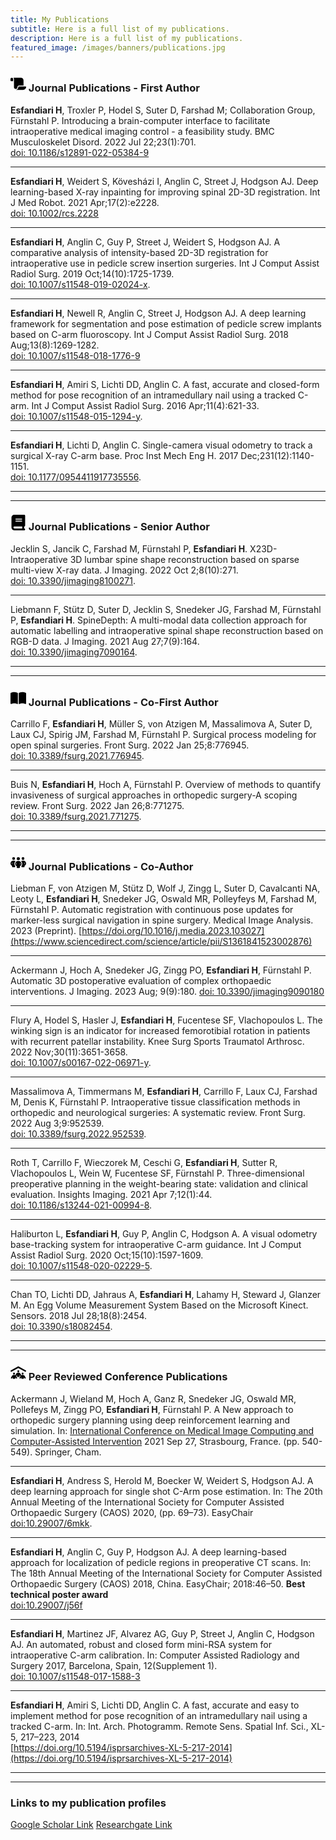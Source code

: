 ```yaml
---
title: My Publications
subtitle: Here is a full list of my publications.
description: Here is a full list of my publications.  
featured_image: /images/banners/publications.jpg
---
```




### <svg xmlns="http://www.w3.org/2000/svg" viewBox="0 0 576 512" width="25" height="25"><!--! Font Awesome Pro 6.4.0 by @fontawesome - https://fontawesome.com License - https://fontawesome.com/license (Commercial License) Copyright 2023 Fonticons, Inc. --><path d="M0 80v48c0 17.7 14.3 32 32 32H48 96V80c0-26.5-21.5-48-48-48S0 53.5 0 80zM112 32c10 13.4 16 30 16 48V384c0 35.3 28.7 64 64 64s64-28.7 64-64v-5.3c0-32.4 26.3-58.7 58.7-58.7H480V128c0-53-43-96-96-96H112zM464 480c61.9 0 112-50.1 112-112c0-8.8-7.2-16-16-16H314.7c-14.7 0-26.7 11.9-26.7 26.7V384c0 53-43 96-96 96H368h96z"/></svg> Journal Publications - First Author 

**Esfandiari H**, Troxler P, Hodel S, Suter D, Farshad M; Collaboration Group, Fürnstahl P. Introducing a brain-computer interface to facilitate intraoperative medical imaging control - a feasibility study. BMC Musculoskelet Disord. 2022 Jul 22;23(1):701.  
 [doi: 10.1186/s12891-022-05384-9](https://bmcmusculoskeletdisord.biomedcentral.com/articles/10.1186/s12891-022-05384-9)

---

**Esfandiari H**, Weidert S, Kövesházi I, Anglin C, Street J, Hodgson AJ. Deep learning-based X-ray inpainting for improving spinal 2D-3D registration. Int J Med Robot. 2021 Apr;17(2):e2228.  
[doi: 10.1002/rcs.2228](https://onlinelibrary.wiley.com/doi/full/10.1002/rcs.2228)

---

**Esfandiari H**, Anglin C, Guy P, Street J, Weidert S, Hodgson AJ. A comparative analysis of intensity-based 2D-3D registration for intraoperative use in pedicle screw insertion surgeries. Int J Comput Assist Radiol Surg. 2019 Oct;14(10):1725-1739.  
[doi: 10.1007/s11548-019-02024-x](https://link.springer.com/article/10.1007/s11548-019-02024-x).

---

**Esfandiari H**, Newell R, Anglin C, Street J, Hodgson AJ. A deep learning framework for segmentation and pose estimation of pedicle screw implants based on C-arm fluoroscopy. Int J Comput Assist Radiol Surg. 2018 Aug;13(8):1269-1282.  
[doi: 10.1007/s11548-018-1776-9](https://link.springer.com/article/10.1007/s11548-018-1776-9)

---

**Esfandiari H**, Amiri S, Lichti DD, Anglin C. A fast, accurate and closed-form method for pose recognition of an intramedullary nail using a tracked C-arm. Int J Comput Assist Radiol Surg. 2016 Apr;11(4):621-33.  
[doi: 10.1007/s11548-015-1294-y](https://link.springer.com/article/10.1007/s11548-015-1294-y).

---

**Esfandiari H**, Lichti D, Anglin C. Single-camera visual odometry to track a surgical X-ray C-arm base. Proc Inst Mech Eng H. 2017 Dec;231(12):1140-1151.  
[doi: 10.1177/0954411917735556](https://journals.sagepub.com/doi/10.1177/0954411917735556). 

---
---

### <svg xmlns="http://www.w3.org/2000/svg" viewBox="0 0 448 512" width="25" height="25"><!--! Font Awesome Pro 6.4.0 by @fontawesome - https://fontawesome.com License - https://fontawesome.com/license (Commercial License) Copyright 2023 Fonticons, Inc. --><path d="M96 0C43 0 0 43 0 96V416c0 53 43 96 96 96H384h32c17.7 0 32-14.3 32-32s-14.3-32-32-32V384c17.7 0 32-14.3 32-32V32c0-17.7-14.3-32-32-32H384 96zm0 384H352v64H96c-17.7 0-32-14.3-32-32s14.3-32 32-32zm32-240c0-8.8 7.2-16 16-16H336c8.8 0 16 7.2 16 16s-7.2 16-16 16H144c-8.8 0-16-7.2-16-16zm16 48H336c8.8 0 16 7.2 16 16s-7.2 16-16 16H144c-8.8 0-16-7.2-16-16s7.2-16 16-16z"/></svg> Journal Publications - Senior Author

Jecklin S, Jancik C, Farshad M, Fürnstahl P, **Esfandiari H**. X23D-Intraoperative 3D lumbar spine shape reconstruction based on sparse multi-view X-ray data. J Imaging. 2022 Oct 2;8(10):271.  
[doi: 10.3390/jimaging8100271](https://www.mdpi.com/2313-433X/8/10/271). 

---

Liebmann F, Stütz D, Suter D, Jecklin S, Snedeker JG, Farshad M, Fürnstahl P, **Esfandiari H**. SpineDepth: A multi-modal data collection approach for automatic labelling and intraoperative spinal shape reconstruction based on RGB-D data. J Imaging. 2021 Aug 27;7(9):164.  
[doi: 10.3390/jimaging7090164](https://www.mdpi.com/2313-433X/7/9/164).

---
---

### <svg xmlns="http://www.w3.org/2000/svg" viewBox="0 0 576 512" width="25" height="25"><!--! Font Awesome Pro 6.4.0 by @fontawesome - https://fontawesome.com License - https://fontawesome.com/license (Commercial License) Copyright 2023 Fonticons, Inc. --><path d="M249.6 471.5c10.8 3.8 22.4-4.1 22.4-15.5V78.6c0-4.2-1.6-8.4-5-11C247.4 52 202.4 32 144 32C93.5 32 46.3 45.3 18.1 56.1C6.8 60.5 0 71.7 0 83.8V454.1c0 11.9 12.8 20.2 24.1 16.5C55.6 460.1 105.5 448 144 448c33.9 0 79 14 105.6 23.5zm76.8 0C353 462 398.1 448 432 448c38.5 0 88.4 12.1 119.9 22.6c11.3 3.8 24.1-4.6 24.1-16.5V83.8c0-12.1-6.8-23.3-18.1-27.6C529.7 45.3 482.5 32 432 32c-58.4 0-103.4 20-123 35.6c-3.3 2.6-5 6.8-5 11V456c0 11.4 11.7 19.3 22.4 15.5z"/></svg> Journal Publications - Co-First Author

Carrillo F, **Esfandiari H**, Müller S, von Atzigen M, Massalimova A, Suter D, Laux CJ, Spirig JM, Farshad M, Fürnstahl P. Surgical process modeling for open spinal surgeries. Front Surg. 2022 Jan 25;8:776945.  
[doi: 10.3389/fsurg.2021.776945](https://www.frontiersin.org/articles/10.3389/fsurg.2021.776945/full). 

---

Buis N, **Esfandiari H**, Hoch A, Fürnstahl P. Overview of methods to quantify invasiveness of surgical approaches in orthopedic surgery-A scoping review. Front Surg. 2022 Jan 26;8:771275.  
[doi: 10.3389/fsurg.2021.771275](https://www.frontiersin.org/articles/10.3389/fsurg.2021.771275/full).

---
---

### <svg xmlns="http://www.w3.org/2000/svg" viewBox="0 0 640 512" height='25' width='25'><!--! Font Awesome Pro 6.4.0 by @fontawesome - https://fontawesome.com License - https://fontawesome.com/license (Commercial License) Copyright 2023 Fonticons, Inc. --><path d="M72 88a56 56 0 1 1 112 0A56 56 0 1 1 72 88zM64 245.7C54 256.9 48 271.8 48 288s6 31.1 16 42.3V245.7zm144.4-49.3C178.7 222.7 160 261.2 160 304c0 34.3 12 65.8 32 90.5V416c0 17.7-14.3 32-32 32H96c-17.7 0-32-14.3-32-32V389.2C26.2 371.2 0 332.7 0 288c0-61.9 50.1-112 112-112h32c24 0 46.2 7.5 64.4 20.3zM448 416V394.5c20-24.7 32-56.2 32-90.5c0-42.8-18.7-81.3-48.4-107.7C449.8 183.5 472 176 496 176h32c61.9 0 112 50.1 112 112c0 44.7-26.2 83.2-64 101.2V416c0 17.7-14.3 32-32 32H480c-17.7 0-32-14.3-32-32zm8-328a56 56 0 1 1 112 0A56 56 0 1 1 456 88zM576 245.7v84.7c10-11.3 16-26.1 16-42.3s-6-31.1-16-42.3zM320 32a64 64 0 1 1 0 128 64 64 0 1 1 0-128zM240 304c0 16.2 6 31 16 42.3V261.7c-10 11.3-16 26.1-16 42.3zm144-42.3v84.7c10-11.3 16-26.1 16-42.3s-6-31.1-16-42.3zM448 304c0 44.7-26.2 83.2-64 101.2V448c0 17.7-14.3 32-32 32H288c-17.7 0-32-14.3-32-32V405.2c-37.8-18-64-56.5-64-101.2c0-61.9 50.1-112 112-112h32c61.9 0 112 50.1 112 112z"/></svg> Journal Publications - Co-Author 

Liebman F, von Atzigen M, Stütz D, Wolf J, Zingg L, Suter D, Cavalcanti NA, Leoty L, **Esfandiari H**, Snedeker JG, Oswald MR, Polleyfeys M, Farshad M, Fürnstahl P. Automatic registration with continuous pose updates for marker-less surgical navigation in spine surgery. Medical Image Analysis. 2023 (Preprint). 
[https://doi.org/10.1016/j.media.2023.103027](https://www.sciencedirect.com/science/article/pii/S1361841523002876)

--- 

Ackermann J, Hoch A, Snedeker JG, Zingg PO, **Esfandiari H**, Fürnstahl P. Automatic 3D postoperative evaluation of complex orthopaedic interventions. J Imaging. 2023 Aug; 9(9):180. 
[doi: 10.3390/jimaging9090180](https://www.mdpi.com/2313-433X/9/9/180)

---

Flury A, Hodel S, Hasler J, **Esfandiari H**, Fucentese SF, Vlachopoulos L. The winking sign is an indicator for increased femorotibial rotation in patients with recurrent patellar instability. Knee Surg Sports Traumatol Arthrosc. 2022 Nov;30(11):3651-3658.  
[doi: 10.1007/s00167-022-06971-y](https://link.springer.com/article/10.1007/s00167-022-06971-y).

---

Massalimova A, Timmermans M, **Esfandiari H**, Carrillo F, Laux CJ, Farshad M, Denis K, Fürnstahl P. Intraoperative tissue classification methods in orthopedic and neurological surgeries: A systematic review. Front Surg. 2022 Aug 3;9:952539.  
[doi: 10.3389/fsurg.2022.952539](https://www.frontiersin.org/articles/10.3389/fsurg.2022.952539/full). 

---

Roth T, Carrillo F, Wieczorek M, Ceschi G, **Esfandiari H**, Sutter R, Vlachopoulos L, Wein W, Fucentese SF, Fürnstahl P. Three-dimensional preoperative planning in the weight-bearing state: validation and clinical evaluation. Insights Imaging. 2021 Apr 7;12(1):44.  
[doi: 10.1186/s13244-021-00994-8](https://insightsimaging.springeropen.com/articles/10.1186/s13244-021-00994-8).

---

Haliburton L, **Esfandiari H**, Guy P, Anglin C, Hodgson A. A visual odometry base-tracking system for intraoperative C-arm guidance. Int J Comput Assist Radiol Surg. 2020 Oct;15(10):1597-1609.  
[doi: 10.1007/s11548-020-02229-5](https://link.springer.com/article/10.1007/s11548-020-02229-5).

---

Chan TO, Lichti DD, Jahraus A, **Esfandiari H**, Lahamy H, Steward J, Glanzer M. An Egg Volume Measurement System Based on the Microsoft Kinect. Sensors. 2018 Jul 28;18(8):2454.  
[doi: 10.3390/s18082454](https://www.mdpi.com/1424-8220/18/8/2454).

---
---

### <svg xmlns="http://www.w3.org/2000/svg" viewBox="0 0 640 512" height='25' width='25'><!--! Font Awesome Pro 6.4.0 by @fontawesome - https://fontawesome.com License - https://fontawesome.com/license (Commercial License) Copyright 2023 Fonticons, Inc. --><path d="M335.5 4l288 160c15.4 8.6 21 28.1 12.4 43.5s-28.1 21-43.5 12.4L320 68.6 47.5 220c-15.4 8.6-34.9 3-43.5-12.4s-3-34.9 12.4-43.5L304.5 4c9.7-5.4 21.4-5.4 31.1 0zM320 160a40 40 0 1 1 0 80 40 40 0 1 1 0-80zM144 256a40 40 0 1 1 0 80 40 40 0 1 1 0-80zm312 40a40 40 0 1 1 80 0 40 40 0 1 1 -80 0zM226.9 491.4L200 441.5V480c0 17.7-14.3 32-32 32H120c-17.7 0-32-14.3-32-32V441.5L61.1 491.4c-6.3 11.7-20.8 16-32.5 9.8s-16-20.8-9.8-32.5l37.9-70.3c15.3-28.5 45.1-46.3 77.5-46.3h19.5c16.3 0 31.9 4.5 45.4 12.6l33.6-62.3c15.3-28.5 45.1-46.3 77.5-46.3h19.5c32.4 0 62.1 17.8 77.5 46.3l33.6 62.3c13.5-8.1 29.1-12.6 45.4-12.6h19.5c32.4 0 62.1 17.8 77.5 46.3l37.9 70.3c6.3 11.7 1.9 26.2-9.8 32.5s-26.2 1.9-32.5-9.8L552 441.5V480c0 17.7-14.3 32-32 32H472c-17.7 0-32-14.3-32-32V441.5l-26.9 49.9c-6.3 11.7-20.8 16-32.5 9.8s-16-20.8-9.8-32.5l36.3-67.5c-1.7-1.7-3.2-3.6-4.3-5.8L376 345.5V400c0 17.7-14.3 32-32 32H296c-17.7 0-32-14.3-32-32V345.5l-26.9 49.9c-1.2 2.2-2.6 4.1-4.3 5.8l36.3 67.5c6.3 11.7 1.9 26.2-9.8 32.5s-26.2 1.9-32.5-9.8z"/></svg> Peer Reviewed Conference Publications

Ackermann J, Wieland M, Hoch A, Ganz R, Snedeker JG, Oswald MR, Pollefeys M, Zingg PO, **Esfandiari H**, Fürnstahl P. A New approach to orthopedic surgery planning using deep reinforcement learning and simulation. In: [International Conference on Medical Image Computing and Computer-Assisted Intervention](https://link.springer.com/chapter/10.1007/978-3-030-87202-1_52) 2021 Sep 27, Strasbourg, France. (pp. 540-549). Springer, Cham.

---

**Esfandiari H**, Andress S, Herold M, Boecker W, Weidert S, Hodgson AJ. A deep learning approach for single shot C-Arm pose estimation. In: The 20th Annual Meeting of the International Society for Computer Assisted Orthopaedic Surgery (CAOS) 2020,  (pp. 69–73). EasyChair  
[doi:10.29007/6mkk](https://easychair.org/publications/paper/MmwT).

---

**Esfandiari H**, Anglin C, Guy P, Hodgson AJ. A deep learning-based approach for localization of pedicle regions in preoperative CT scans. In: The 18th Annual Meeting of the International Society for Computer Assisted Orthopaedic Surgery (CAOS) 2018, China. EasyChair; 2018:46–50. **Best technical poster award**  
[doi:10.29007/j56f](https://easychair.org/publications/paper/C853)

---

**Esfandiari H**, Martinez JF, Alvarez AG, Guy P, Street J, Anglin C, Hodgson AJ. An automated, robust and closed form mini-RSA system for intraoperative C-arm calibration. In: Computer Assisted Radiology and Surgery 2017, Barcelona, Spain, 12(Supplement 1).  
 [doi: 10.1007/s11548-017-1588-3](https://link.springer.com/article/10.1007/s11548-017-1588-3)

 ---

 **Esfandiari H**, Amiri S, Lichti DD, Anglin C. A fast, accurate and easy to implement method for pose recognition of an intramedullary nail using a tracked C-arm. In: Int. Arch. Photogramm. Remote Sens. Spatial Inf. Sci., XL-5, 217–223, 2014  
 [https://doi.org/10.5194/isprsarchives-XL-5-217-2014](https://doi.org/10.5194/isprsarchives-XL-5-217-2014)

---
---

### Links to my publication profiles 

<a href="https://scholar.google.ca/citations?user=l-OV7G8AAAAJ&hl=en&oi=ao" class="button button--small">Google Scholar Link</a>
<a href="https://www.researchgate.net/profile/Hooman-Esfandiari" class="button button--small">Researchgate Link</a>